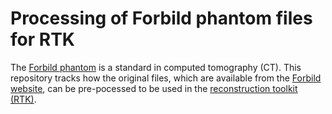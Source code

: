 Processing of Forbild phantom files for RTK
===========================================

The [Forbild phantom](http://www.imp.uni-erlangen.de/forbild/deutsch/results/)
is a standard in computed tomography (CT). This repository tracks how the
original files, which are available from the [Forbild
website](http://www.imp.uni-erlangen.de/forbild/deutsch/results/), can be
pre-pocessed to be used in the [reconstruction toolkit
(RTK)](http://www.openrtk.org).
